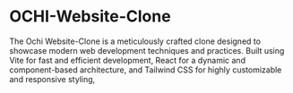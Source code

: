 # OCHI-Website-Clone
The Ochi Website-Clone  is a meticulously crafted clone designed to showcase modern web development techniques and practices. Built using Vite for fast and efficient development, React for a dynamic and component-based architecture, and Tailwind CSS for highly customizable and responsive styling,

